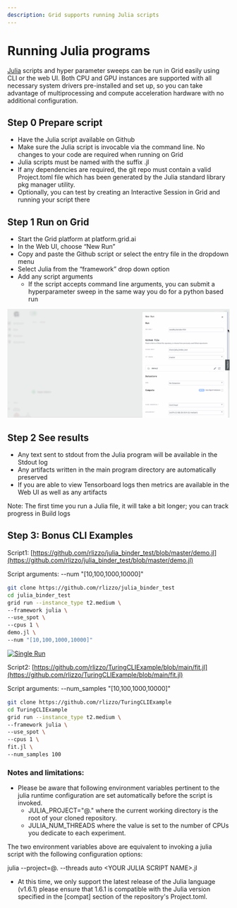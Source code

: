 ```yaml
---
description: Grid supports running Julia scripts
---
```


# Running Julia programs

[Julia](https://julialang.org) scripts and hyper parameter sweeps can be run in Grid easily using CLI or the web UI. Both CPU and GPU instances are supported with all necessary system drivers pre-installed and set up, so you can take advantage of multiprocessing and compute acceleration hardware with no additional configuration.

## **Step 0 Prepare script**

* Have the Julia script available on Github
* Make sure the Julia script is invocable via the command line. No changes to your code are required when running on Grid
* Julia scripts must be named with the suffix .jl
* If any dependencies are required, the git repo must contain a valid Project.toml file which has been generated by the Julia standard library pkg manager utility.
* Optionally, you can test by creating an Interactive Session in Grid and running your script there

## **Step 1 Run on Grid**

* Start the Grid platform at platform.grid.ai
* In the Web UI, choose “New Run”
* Copy and paste the Github script or select the entry file in the dropdown menu
* Select Julia from the “framework” drop down option
* Add any script arguments
  * If the script accepts command line arguments, you can submit a hyperparameter sweep in the same way you do for a python based run

![](/images/examples/julia.gif)

## **Step 2 See results**

* Any text sent to stdout from the Julia program will be available in the Stdout log
* Any artifacts written in the main program directory are automatically preserved
* If you are able to view Tensorboard logs then metrics are available in the Web UI as well as any artifacts

Note: The first time you run a Julia file, it will take a bit longer; you can track progress in Build logs

## **Step 3: Bonus CLI Examples**

Script1: [https://github.com/rlizzo/julia_binder_test/blob/master/demo.jl](https://github.com/rlizzo/julia_binder_test/blob/master/demo.jl)

Script arguments: --num "\[10,100,1000,10000\]"

```bash
git clone https://github.com/rlizzo/julia_binder_test
cd julia_binder_test
grid run --instance_type t2.medium \
--framework julia \
--use_spot \
--cpus 1 \
demo.jl \
--num "[10,100,1000,10000]"
```

[![Single Run](https://img.shields.io/badge/rid_AI-run-78FF96.svg?labelColor=black&logo=data:image/svg%2bxml;base64,PHN2ZyB3aWR0aD0iNDgiIGhlaWdodD0iNDgiIGZpbGw9Im5vbmUiIHhtbG5zPSJodHRwOi8vd3d3LnczLm9yZy8yMDAwL3N2ZyI+PHBhdGggZD0iTTEgMTR2MjBhMTQgMTQgMCAwMDE0IDE0aDlWMzYuOEgxMi42VjExaDIyLjV2N2gxMS4yVjE0QTE0IDE0IDAgMDAzMi40IDBIMTVBMTQgMTQgMCAwMDEgMTR6IiBmaWxsPSIjZmZmIi8+PHBhdGggZD0iTTM1LjIgNDhoMTEuMlYyNS41SDIzLjl2MTEuM2gxMS4zVjQ4eiIgZmlsbD0iI2ZmZiIvPjwvc3ZnPg==)](https://platform.grid.ai/#/runs?script=https://github.com/rlizzo/TuringCLIExample/blob/67323c2/fit.jl&cloud=grid&use_spot&instance=t2.medium&accelerators=1&disk_size=200&framework=julia&script_args=--num_samples%20100)

Script2: [https://github.com/rlizzo/TuringCLIExample/blob/main/fit.jl](https://github.com/rlizzo/TuringCLIExample/blob/main/fit.jl)

Script arguments: --num_samples "\[10,100,1000,10000\]"

```bash
git clone https://github.com/rlizzo/TuringCLIExample
cd TuringCLIExample
grid run --instance_type t2.medium \
--framework julia \
--use_spot \
--cpus 1 \
fit.jl \
--num_samples 100
```

### Notes and limitations:

* Please be aware that following environment variables pertinent to the julia runtime configuration are set automatically before the script is invoked.
  * JULIA_PROJECT="@." where the current working directory is the root of your cloned repository.
  * JULIA_NUM_THREADS where the value is set to the number of CPUs you dedicate to each experiment.

The two environment variables above are equivalent to invoking a julia script with the following configuration options:

julia --project=@. --threads auto &lt;YOUR JULIA SCRIPT NAME&gt;.jl

* At this time, we only support the latest release of the Julia language (v1.6.1) please ensure that 1.6.1 is compatible with the Julia version specified in the \[compat\] section of the repository's Project.toml.
